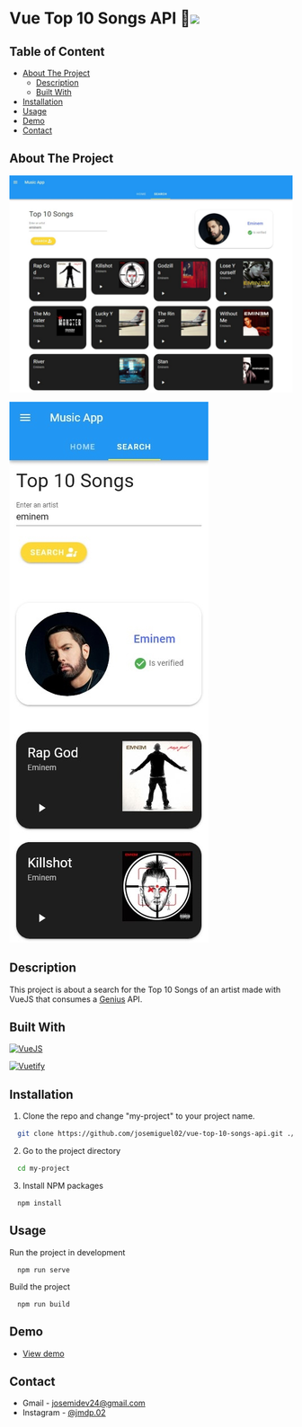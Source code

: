 # Vue Top 10 Songs API 🎵<img src='https://emojis.slackmojis.com/emojis/images/1643514187/1537/vue.png?1643514187' height='24'>

## Table of Content

- [About The Project](#about-the-project)
  - [Description](#description)
  - [Built With](#built-with)
- [Installation](#installation)
- [Usage](#usage)
- [Demo](#demo)
- [Contact](#contact)

## About The Project

![App Screenshot](demo/desktop.jpeg)

![App Screenshot](demo/mobile.jpg)

## Description

This project is about a search for the Top 10 Songs of an artist made with VueJS that consumes a [Genius](https://genius.com) API.

## Built With

[![VueJS](https://img.shields.io/badge/Vue.js-35495E?style=for-the-badge&logo=vue.js&logoColor=4FC08D)](https://vuejs.org)

[![Vuetify](https://img.shields.io/badge/Vuetify-1867C0?style=for-the-badge&logo=vuetify)](https://vuetifyjs.com)

## Installation

1. Clone the repo and change "my-project" to your project name.

```sh
  git clone https://github.com/josemiguel02/vue-top-10-songs-api.git ./my-project
```

2. Go to the project directory

```sh
  cd my-project
```

3. Install NPM packages

```npm
  npm install
```

## Usage

Run the project in development

```npm
  npm run serve
```

Build the project

```npm
  npm run build
```

## Demo

- [View demo](https://vue-api-search-music.pages.dev)

## Contact

- Gmail - [josemidev24@gmail.com](mailto:josemidev24@gmail.com)
- Instagram - [@jmdp.02](https://www.instagram.com/jmdp.02)
